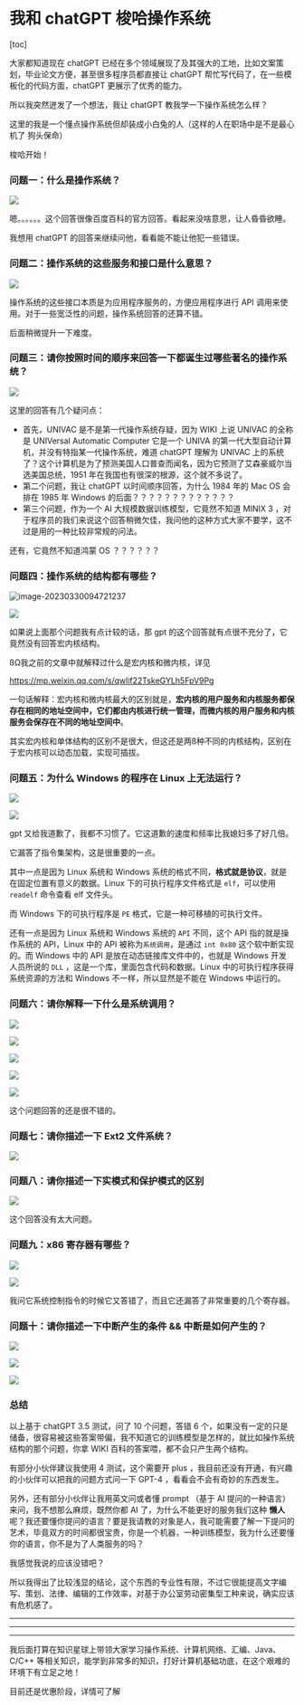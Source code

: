 # 我和 chatGPT 梭哈操作系统

[toc]

大家都知道现在 chatGPT 已经在多个领域展现了及其强大的工地，比如文案策划，毕业论文方便，甚至很多程序员都直接让 chatGPT 帮忙写代码了，在一些模板化的代码方面，chatGPT 更展示了优秀的能力。

所以我突然迸发了一个想法，我让 chatGPT 教我学一下操作系统怎么样？

这里的我是一个懂点操作系统但却装成小白兔的人（这样的人在职场中是不是最心机了 狗头保命）

梭哈开始！

### 问题一：什么是操作系统？

![](https://www.cxuan.vip/image-20230330090016403.png)

嗯。。。。。。这个回答很像百度百科的官方回答。看起来没啥意思，让人昏昏欲睡。

我想用 chatGPT 的回答来继续问他，看看能不能让他犯一些错误。

### 问题二：操作系统的这些服务和接口是什么意思？

![](https://www.cxuan.vip/image-20230330090428444.png)

操作系统的这些接口本质是为应用程序服务的，方便应用程序进行 API 调用来使用。对于一些宽泛性的问题，操作系统回答的还算不错。

后面稍微提升一下难度。

### 问题三：请你按照时间的顺序来回答一下都诞生过哪些著名的操作系统？

![](https://www.cxuan.vip/image-20230330090830765.png)

这里的回答有几个疑问点：

* 首先，UNIVAC 是不是第一代操作系统存疑，因为 WIKI 上说 UNIVAC 的全称是 UNIVersal Automatic Computer 它是一个 UNIVA 的第一代大型自动计算机，并没有特指某一代操作系统，难道 chatGPT 理解为 UNIVAC 上的系统了？这个计算机是为了预测美国人口普查而闻名，因为它预测了艾森豪威尔当选美国总统，1951 年在我国也有很深的根源，这个就不多说了。
* 第二个问题，我让 chatGPT 以时间顺序回答，为什么 1984 年的 Mac OS 会排在 1985 年 Windows 的后面？？？？？？？？？？？？？
* 第三个问题，作为一个 AI 大规模数据训练模型，它竟然不知道 MINIX 3 ，对于程序员的我们来说这个回答稍微欠佳，我问他的这种方式大家不要学，这不过是用的一种比较非常规的问法。

还有，它竟然不知道鸿蒙 OS ？？？？？？

### 问题四：操作系统的结构都有哪些？

![image-20230330094721237](https://www.cxuan.vip/image-20230330094721237.png)

![](https://www.cxuan.vip/image-20230330100942582.png)

如果说上面那个问题我有点计较的话，那 gpt 的这个回答就有点很不充分了，它竟然没有回答宏内核结构。

ßΩ我之前的文章中就解释过什么是宏内核和微内核，详见

https://mp.weixin.qq.com/s/qwlif22TskeGYLh5FpV9Pg

一句话解释：宏内核和微内核最大的区别就是，**宏内核的用户服务和内核服务都保存在相同的地址空间中，它们都由内核进行统一管理，而微内核的用户服务和内核服务会保存在不同的地址空间中**。

其实宏内核和单体结构的区别不是很大，但这还是两ß种不同的内核结构，区别在于宏内核可以动态加载，实现可插拔。

### 问题五：为什么 Windows 的程序在 Linux 上无法运行？

![](https://www.cxuan.vip/image-20230330171134758.png)

![](https://www.cxuan.vip/image-20230330101752952.png)

gpt 又给我道歉了，我都不习惯了。它这道歉的速度和频率比我媳妇多了好几倍。

它漏答了指令集架构，这是很重要的一点。

其中一点是因为 Linux 系统和 Windows 系统的格式不同，**格式就是协议**，就是在固定位置有意义的数据。Linux 下的可执行程序文件格式是 `elf`，可以使用 `readelf` 命令查看 elf 文件头。

而 Windows 下的可执行程序是 `PE` 格式，它是一种可移植的可执行文件。

还有一点是因为 Linux 系统和 Windows 系统的 `API` 不同，这个 API 指的就是操作系统的 API，Linux 中的 API 被称为`系统调用`，是通过 `int 0x80` 这个软中断实现的。而 Windows 中的 API 是放在动态链接库文件中的，也就是 Windows 开发人员所说的 `DLL` ，这是一个库，里面包含代码和数据。Linux 中的可执行程序获得系统资源的方法和 Windows 不一样，所以显然是不能在 Windows 中运行的。

### 问题六：请你解释一下什么是系统调用？

![](https://www.cxuan.vip/image-20230330141824763.png)

![](https://www.cxuan.vip/image-20230330142900084.png)

![](https://www.cxuan.vip/image-20230330142932822.png)

![](https://www.cxuan.vip/image-20230330143008225.png)

![](https://www.cxuan.vip/image-20230330143655000.png)

这个问题回答的还是很不错的。

### 问题七：请你描述一下 Ext2 文件系统？

![](https://www.cxuan.vip/image-20230330151818483.png)

### 问题八：请你描述一下实模式和保护模式的区别

![](https://www.cxuan.vip/image-20230330152110708.png)

这个回答没有太大问题。

### 问题九：x86 寄存器有哪些？

![](https://www.cxuan.vip/image-20230330152628810.png)

![](https://www.cxuan.vip/image-20230330152727694.png)

我问它系统控制指令的时候它又答错了，而且它还漏答了非常重要的几个寄存器。

### 问题十：请你描述一下中断产生的条件 && 中断是如何产生的？

![](https://www.cxuan.vip/image-20230330153947644.png)

![](https://www.cxuan.vip/image-20230330154030950.png)

![](https://www.cxuan.vip/image-20230330155632682.png)

### 总结

以上基于 chatGPT 3.5 测试，问了 10 个问题，答错 6 个，如果没有一定的只是储备，很容易被这些答案带偏，我不知道它的训练模型是怎样的，就比如操作系统结构的那个问题，你拿 WIKI 百科的答案喂，都不会只产生两个结构。

有部分小伙伴建议我使用 4 测试，这个需要开 plus ，我目前还没有开通，有兴趣的小伙伴可以把我的问题方式问一下 GPT-4 ，看看会不会有奇妙的东西发生。

另外，还有部分小伙伴让我用英文问或者懂 prompt （基于 AI 提问的一种语言）来问，我不想那么麻烦，既然你都 AI 了，为什么不能更好的服务我们这种 **懒人**呢？我还要懂你提问的语言？要是我请教的对象是人，我可能需要了解一下提问的艺术，毕竟双方的时间都很宝贵，你是一个机器，一种训练模型，我为什么还要懂你的语言，你不是为了人类服务的吗？

我感觉我说的应该没错吧？

所以我得出了比较浅显的结论，这个东西的专业性有限，不过它很能提高文字编写、策划、法律、编辑的工作效率，对基于办公室劳动密集型工种来说，确实应该有危机感了。

---

---

---

我后面打算在知识星球上带领大家学习操作系统、计算机网络、汇编、Java、C/C++ 等相关知识，能学到非常多的知识，打好计算机基础功底，在这个艰难的环境下有立足之地！

目前还是优惠阶段，详情可了解



